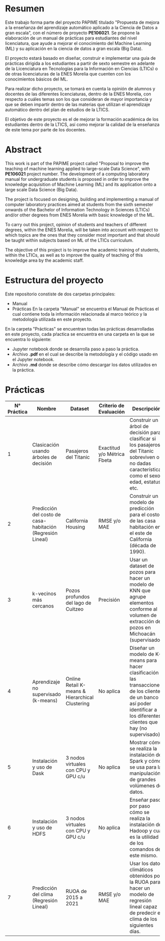 # Resumen

Este trabajo forma parte del proyecto PAPIME titulado "Propuesta de mejora a la
enseñanza del aprendizaje automático aplicado a la Ciencia de Datos a gran escala",
con el número de proyecto **PE106021**. Se propone la elaboración de un manual de
prácticas para estudiantes del nivel licenciatura, que ayude a mejorar el conocimiento
del Machine Learning (ML) y su aplicación en la ciencia de datos a gran escala (Big
Data).

El proyecto estará basado en diseñar, construir e implementar una guía de prácticas 
dirigida a los estudiantes a partir de sexto semestre en adelante de la Licenciatura
en Tecnologías para la Información en Ciencias (LTICs) o de otras licenciaturas de la
ENES Morelia que cuenten con los conocimientos básicos del ML.

Para realizar dicho proyecto, se tomará en cuenta la opinión de alumnos y docentes
de las diferentes licenciaturas, dentro de la ENES Morelia, con respecto a cuáles temas
son los que consideran de mayor importancia y que se deben impartir dentro de las
materias que utilizan el aprendizaje automático dentro del plan de estudios de la
LTICS.

El objetivo de este proyecto es el de mejorar la formación académica de los estudiantes dentro de la LTICS, 
así como mejorar la calidad de la enseñanza de este tema por parte de los docentes.

# 

# Abstract

This work is part of the PAPIME project called "Proposal to improve the teaching
of machine learning applied to large-scale Data Science", with **PE106021** project number. 
The development of a computing laboratory manual for undergraduate students
is proposed in order to improve the knowledge acquisition of Machine Learning (ML)
and its application onto a large scale Data Science (Big Data).

The project is focused on designing, building and implementing a manual of computer 
laboratory practices aimed at students from the sixth semester onwards of the
Bachelor of Information Technology in Sciences (LTICs) and/or other degrees from
ENES Morelia with basic knowledge of the ML.

To carry out this project, opinion of students and teachers of different degrees,
within the ENES Morelia, will be taken into account with respect to which topics
are the ones that they consider most important and that should be taught within
subjects based on ML of the LTICs curriculum.

The objective of this project is to improve the academic training of students,
within the LTICs, as well as to improve the quality of teaching of this knowledge area
by the academic staff.

# Estructura del proyecto

Este repositorio constiste de dos carpetas principales:
- Manual
- Prácticas
En la carpeta "Manual" se encuentra el Manual de Prácticas el cual contiene toda la información relacionada al marco teórico y la metodología utilizada en este proyecto.

En la carpeta "Prácticas" se encuentran todas las prácticas desarrolladas en este proyecto, cada pŕactica se encuentra en una carpeta en la que se encuentra lo siguiente:
- Jupyter notebook donde se desarrolla paso a paso la práctica.
- Archivo **.pdf** en el cual se describe la metodología y el código usado en el Jupyter notebook.
- Archivo **.md** donde se describe cómo descargar los datos utilizados en la práctica.
# 
# Prácticas
| N°  Práctica | Nombre                                                     | Dataset                                         | Criterio de  Evaluación     | Descripción                                                                                                                                                                     |
|--------------|------------------------------------------------------------|-------------------------------------------------|-----------------------------|---------------------------------------------------------------------------------------------------------------------------------------------------------------------------------|
| 1            | Clasicación usando árboles de decisión                     | Pasajeros del Titanic                           | Exactitud y/o Métrica Fbeta | Construir un árbol de decisión para clasificar si los pasajeros del Titanic sobreviven o no dadas características como el sexo, edad, estatus, etc.                             |
| 2            | Predicción del costo de casa-habitación (Regresión Lineal) | California Housing                              | RMSE y/o MAE                | Construir un modelo de predicción para el costo de las casa habitación en el este de California (década de 1990).                                                               |
| 3            | k-vecinos más cercanos                                     | Pozos profundos del lago de Cuitzeo             | Precisión                   | Usar un dataset de pozos para hacer un modelo de KNN que agrupe elementos conforme al volumen de extracción de pozos en Michoacán (supervisado).                                |
| 4            | Aprendizaje no supervisado (k-means)                       | Online Retail K-means & Hierarchical Clustering | No aplica                   | Diseñar un modelo de K-means para hacer clasificación las transacciones de los clientes de un banco y así poder identificar a los diferentes clientes que hay (no supervisado). |
| 5            | Instalación y uso de Dask                                  | 3 nodos virtuales con CPU y GPU c/u             | No aplica                   | Mostrar cómo se realiza la instalación de Spark y cómo se usa para la manipulación de grandes volúmenes de datos.                                                               |
| 6            | Instalación y uso de HDFS                                  | 3 nodos virtuales con CPU y GPU c/u             | No aplica                   | Enseñar paso por paso cómo se realiza la instalación de Hadoop y cuál es la utilidad de los comandos de este mismo.                                                             |
| 7            | Predicción del clima (Regresión Lineal)                    | RUOA de 2015 a 2021                             | RMSE y/o MAE                | Usar los datos climáticos obtenidos por la RUOA para hacer un modelo de regresión lineal capaz de predecir el clima de los siguientes días.                                     |
